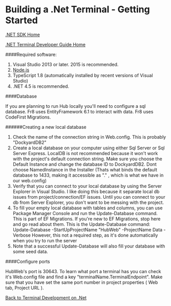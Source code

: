 # Building a .Net Terminal - Getting Started

[.NET SDK Home](https://github.com/Fr8org/Fr8Core/blob/FR-3375/Docs/ForDevelopers/SDK/.NET/Home.md)

[.NET Terminal Developer Guide Home](../DevGuide_DotNet.md)

####Required software:

1. Visual Studio 2013 or later. 2015 is recommended.
2. [Node.js](https://nodejs.org/en/)
4. TypeScript 1.8 (automatically installed by recent versions of Visual Studio)
5. .NET 4.5 is recommended.

####Database

If you are planning to run Hub locally you'll need to configure a sql database.
Fr8 uses EntityFramework 6.1 to interact with data. Fr8 uses CodeFirst Migrations.

######Creating a new local database
1. Check the name of the connection string in Web.config. This is probably "DockyardDB2"
2. Create a local database on your computer using either Sql Server or Sql Server Express. LocalDB is not recommended because it won't work with the project's default connection string. Make sure you choose the Default Instance and change the database ID to DockyardDB2.
Dont choose NamedInstance in the Installer (Thats what binds the default database to 1433, making it accessible as "." , which is what we have in our web.config)
3. Verify that you can connect to your local database by using the Server Explorer in Visual Studio. I like doing this because it separate local db issues from project/connection/EF issues. Until you can connect to your db from Server Explorer, you don't want to be messing with the project.
4. To fill your empty local database with tables and columns, you can use Package Manager Console and run the Update-Database command. This is part of EF Migrations. If you're new to EF Migrations, stop here and go read about them. 
This is the Update-Database command:
Update-Database -StartUpProjectName "HubWeb"  -ProjectName Data -Verbose
However, this not a required step, as it's done automatically when you try to run the server
5. Note that a successful Update-Database will also fill your database with some seed data. 


####Configure ports

HubWeb's port is 30643. To learn what port a terminal has you can check it's Web.config file and find a key "terminalName.TerminalEndpoint". Make sure that you have set the same port number in project properties ( Web tab, Project URL ).

[Back to Terminal Development on .Net](../DevGuide_DotNet.md)
